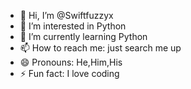 - 👋 Hi, I’m @Swiftfuzzyx
- 👀 I’m interested in Python
- 🌱 I’m currently learning Python
- 📫 How to reach me: just search me up
- 😄 Pronouns: He,Him,His
- ⚡ Fun fact: I love coding

<!---
Swiftfuzzyx/Swiftfuzzyx is a ✨ special ✨ repository because its `README.md` (this file) appears on your GitHub profile.
You can click the Preview link to take a look at your changes.
--->
